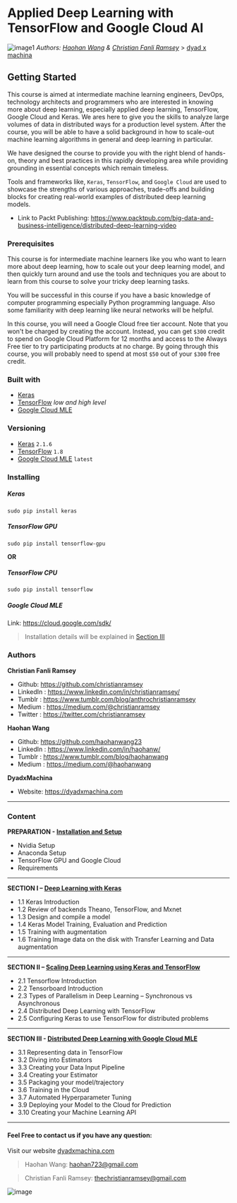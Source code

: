 # Applied Deep Learning with TensorFlow and Google Cloud AI
![image1][image-1] 
_Authors: [Haohan Wang][1] & [Christian Fanli Ramsey][2]_ \> [dyad x machina][3]
## Getting Started
This course is aimed at intermediate machine learning engineers, DevOps, technology architects and programmers who are interested in knowing more about deep learning, especially applied deep learning, TensorFlow, Google Cloud and Keras. We ares here to give you the skills to analyze large volumes of data in distributed ways for a production level system. After the course, you will be able to have a solid background in how to scale-out machine learning algorithms in general and deep learning in particular. 

We have designed the course to provide you with the right blend of hands-on, theory and best practices in this rapidly developing area while providing grounding in essential concepts which remain timeless.

 Tools and frameworks like, `Keras`, `TensorFlow`, and `Google Cloud` are used to showcase the strengths of various approaches, trade-offs and building blocks for creating real-world examples of distributed deep learning models.


* Link to Packt Publishing: https://www.packtpub.com/big-data-and-business-intelligence/distributed-deep-learning-video

### Prerequisites
This course is for intermediate machine learners like you who want to learn more about deep learning, how to scale out your deep learning model, and then quickly turn around and use the tools and techniques you are about to learn from this course to solve your tricky deep learning tasks. 

You will be successful in this course if you have a basic knowledge of computer programming especially Python programming language. Also some familiarity with deep learning like neural networks will be helpful. 

In this course, you will need a Google Cloud free tier account. Note that you won't be charged by creating the account. Instead, you can get `$300` credit to spend on Google Cloud Platform for 12 months and access to the Always Free tier to try participating products at no charge. By going through this course, you will probably need to spend at most `$50` out of your `$300` free credit. 

### Built with
* [Keras][4]
* [TensorFlow][5] *low and high level*
* [Google Cloud MLE][6]

### Versioning
* [Keras][7] `2.1.6`
* [TensorFlow][8] `1.8`
* [Google Cloud MLE][9] `latest`

### Installing
##### Keras
```
sudo pip install keras
```
##### TensorFlow GPU
```
sudo pip install tensorflow-gpu
```
**OR**
##### TensorFlow CPU
```
sudo pip install tensorflow
```
##### Google Cloud MLE
Link: https://cloud.google.com/sdk/
> Installation details will be explained in [Section III][10]

### Authors
**Christian Fanli Ramsey** 
* Github: https://github.com/christianramsey
* LinkedIn : https://www.linkedin.com/in/christianramsey/
* Tumblr : https://www.tumblr.com/blog/anthrochristianramsey
* Medium : https://medium.com/@christianramsey
* Twitter : https://twitter.com/christianramsey

**Haohan Wang**
* Github: https://github.com/haohanwang23 
* LinkedIn : https://www.linkedin.com/in/haohanw/
* Tumblr : https://www.tumblr.com/blog/haohanwang 
* Medium : https://medium.com/@haohanwang

**DyadxMachina**
* Website:  https://dyadxmachina.com
---- 
### Content
**PREPARATION - [Installation and Setup][11]**
* Nvidia Setup
* Anaconda Setup
* TensorFlow GPU and Google Cloud
* Requirements
---

**SECTION I – [Deep Learning with Keras][12]**
* 1.1 Keras Introduction
* 1.2 Review of backends Theano, TensorFlow, and Mxnet
* 1.3 Design and compile a model
* 1.4 Keras Model Training, Evaluation and Prediction
* 1.5 Training with augmentation 
* 1.6 Training Image data on the disk with Transfer Learning and Data augmentation 
---- 

**SECTION II – [Scaling Deep Learning using Keras and TensorFlow][13]**
* 2.1 Tensorflow Introduction
* 2.2 Tensorboard Introduction
* 2.3 Types of Parallelism in Deep Learning – Synchronous vs Asynchronous
* 2.4 Distributed Deep Learning with TensorFlow 
* 2.5 Configuring Keras to use TensorFlow for distributed problems 
---

**SECTION III - [Distributed Deep Learning with Google Cloud MLE][14]**
* 3.1 Representing data in TensorFlow
* 3.2 Diving into Estimators
* 3.3 Creating your Data Input Pipeline
* 3.4 Creating your Estimator
* 3.5 Packaging your model/trajectory 
* 3.6 Training in the Cloud
* 3.7 Automated Hyperparameter Tuning
* 3.9 Deploying your Model to the Cloud for Prediction 
* 3.10 Creating your Machine Learning API

---

#### Feel Free to contact us if you have any question:
Visit our website [dyadxmachina.com]()
> Haohan Wang: haohan723@gmail.com

> Christian Fanli Ramsey: thechristianramsey@gmail.com



![image][image-2]

[1]:	http://haohanwang.tumblr.com "Haohan Wang Life Blog"
[2]:	http://anthrochristianramsey.tumblr.com "Lifeblog | Christian Fanli Ramsey"
[3]:	http://dyadxmachina.com "Dyad x Machina - affective neuroscience x deep learning"
[4]:	https://keras.io/
[5]:	https://www.tensorflow.org/
[6]:	https://cloud.google.com/
[7]:	https://github.com/keras-team/keras
[8]:	https://github.com/tensorflow/tensorflow
[9]:	https://github.com/GoogleCloudPlatform
[10]:	https://github.com/dyadxmachina/Distributed-Deep-Learning-with-Tensorflow/tree/master/0.%20Setup%20distributed%20deep%20learning%20environment
[11]:	https://github.com/dyadxmachina/Distributed-Deep-Learning-with-Tensorflow/tree/master/0.%20Setup%20distributed%20deep%20learning%20environment
[12]:	https://github.com/dyadxmachina/Distributed-Deep-Learning-with-Tensorflow/tree/master/1.%20Deep%20Learning%20with%20Keras
[13]:	https://github.com/dyadxmachina/Distributed-Deep-Learning-with-Tensorflow/tree/master/2.%20Distributed%20TensorFlow%20&%20Keras
[14]:	https://github.com/dyadxmachina/Distributed-Deep-Learning-with-Tensorflow/tree/master/3.%20Distributed%20Deep%20Learning%20with%20Google%20ML%20Engine


[image-1]:	https://image.ibb.co/e9rhPT/Screen_Shot_2018_07_24_at_15_10_09.png "Applied Deep Learning with TensorFlow and Google Cloud AI"
[image-2]:	https://image.ibb.co/khJuB7/Screenshot_from_2018_05_05_17_38_05.png
